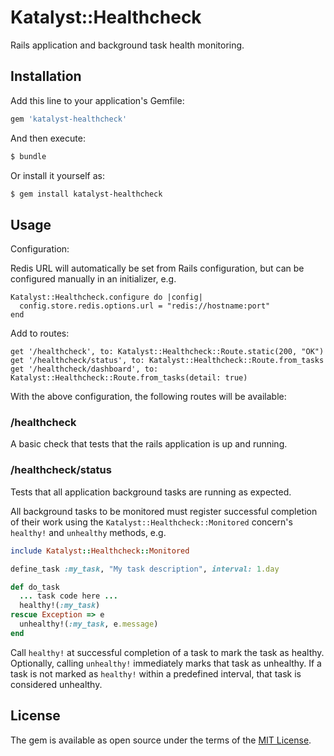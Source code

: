 # Katalyst::Healthcheck

Rails application and background task health monitoring.

## Installation

Add this line to your application's Gemfile:

```ruby
gem 'katalyst-healthcheck'
```

And then execute:

```bash
$ bundle
```

Or install it yourself as:

```bash
$ gem install katalyst-healthcheck
```

## Usage

Configuration:

Redis URL will automatically be set from Rails configuration, but can be configured
manually in an initializer, e.g.
```
Katalyst::Healthcheck.configure do |config|
  config.store.redis.options.url = "redis://hostname:port"
end
```

Add to routes:

```
get '/healthcheck', to: Katalyst::Healthcheck::Route.static(200, "OK")
get '/healthcheck/status', to: Katalyst::Healthcheck::Route.from_tasks
get '/healthcheck/dashboard', to: Katalyst::Healthcheck::Route.from_tasks(detail: true)
```

With the above configuration, the following routes will be available:

### /healthcheck

A basic check that tests that the rails application is up and running.

### /healthcheck/status

Tests that all application background tasks are running as expected. 

All background tasks to be monitored must register successful completion of their work using
the `Katalyst::Healthcheck::Monitored` concern's `healthy!` and `unhealthy` methods, e.g.

``` ruby
include Katalyst::Healthcheck::Monitored

define_task :my_task, "My task description", interval: 1.day

def do_task
  ... task code here ...
  healthy!(:my_task)
rescue Exception => e
  unhealthy!(:my_task, e.message)
end
```

Call `healthy!` at successful completion of a task to mark the task as healthy.
Optionally, calling `unhealthy!` immediately marks that task as unhealthy.
If a task is not marked as `healthy!` within a predefined interval, that task is considered unhealthy.

## License

The gem is available as open source under the terms of the [MIT License](https://opensource.org/licenses/MIT).

